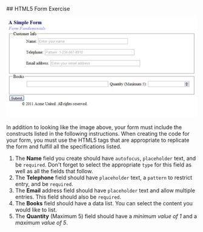 ## HTML5 Form Exercise

![form](img/form_page.jpg)

In addition to looking like the image above, your form must include the constructs listed in the following instructions. When creating the code for your form, you must use the HTML5 tags that are appropriate to replicate the form and fulfill all the specifications listed.

1. The **Name** field you create should have `autofocus`, `placeholder` text, and be `required`. Don't forget to select the appropriate `type` for this field as well as all the fields that follow.
1. The **Telephone** field should have `placeholder` text, a `pattern` to restrict entry, and be `required`.
1. The **Email** address field should have `placeholder` text and allow multiple entries. This field should also be `required`.
1. The **Books** field should have a data list. You can select the content you would like to list.
1. The **Quantity** (Maximum 5) field should have a _minimum value of 1_ and a _maximum value of 5_.